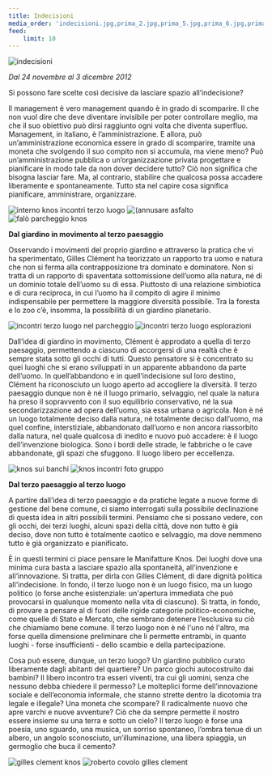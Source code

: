 ```yaml
---
title: Indecisioni
media_order: 'indecisioni.jpg,prima_2.jpg,prima_5.jpg,prima_6.jpg,prima_8.jpg,prima_4.jpg,prima_7.jpg,prima_1.jpg,prima_9.jpg,prima_3.jpg'
feed:
    limit: 10
---
```


![indecisioni](indecisioni.jpg "indecisioni")

_Dal 24 novembre al 3 dicembre 2012_


Si possono fare scelte così decisive da lasciare spazio all’indecisione?

Il management è vero management quando è in grado di scomparire. Il che non vuol dire che deve diventare invisibile per poter controllare meglio, ma che il suo obiettivo può dirsi raggiunto ogni volta che diventa superfluo.
Management, in italiano, è l’amministrazione. E allora, può un’amministrazione economica essere in grado di scomparire, tramite una moneta che svolgendo il suo compito non si accumula, ma viene meno? Può un’amministrazione pubblica o un’organizzazione privata progettare e pianificare in modo tale da non dover decidere tutto?
Ciò non significa che bisogna lasciar fare. Ma, al contrario, stabilire che qualcosa possa accadere liberamente e spontaneamente.
Tutto sta nel capire cosa significa pianificare, amministrare, organizzare.

![interno knos incontri terzo luogo](interno-knos-incontri-terzo-luogo.jpg "interno knos incontri terzo luogo")
![(annusare asfalto](annusare_asfalto.jpg "annusare l'asfalto")
![falò parcheggio knos](falo-parcheggio-knos.jpg "Falò nel parcheggio")

**Dal giardino in movimento al terzo paesaggio**

Osservando i movimenti del proprio giardino e attraverso la pratica che vi ha sperimentato, Gilles Clément ha teorizzato un rapporto tra uomo e natura che non si ferma alla contrapposizione tra dominato e dominatore. Non si tratta di un rapporto di spaventata sottomissione dell’uomo alla natura, né di un dominio totale dell’uomo su di essa. Piuttosto di una relazione simbiotica e di cura reciproca, in cui l’uomo ha il compito di agire il minimo indispensabile per permettere la maggiore diversità possibile.
Tra la foresta e lo zoo c’è, insomma, la possibilità di un giardino planetario.

![incontri terzo luogo nel parcheggio](incontri-terzo-luogo_nel-parcheggio.jpg " Incontri del Terzo Luogo, nel parcheggio")
![incontri terzo luogo esplorazioni](incontri-terzo-luogo-esplorazioni.jpg "Esplorazioni")

Dall’idea di giardino in movimento, Clément è approdato a quella di terzo paesaggio, permettendo a ciascuno di accorgersi di una realtà che è sempre stata sotto gli occhi di tutti. Questo pensatore si è concentrato su quei luoghi che si erano sviluppati in un apparente abbandono da parte dell’uomo. In quell’abbandono e in quell’indecisione sul loro destino, Clément ha riconosciuto un luogo aperto ad accogliere la diversità.
Il terzo paesaggio dunque non è né il luogo primario, selvaggio, nel quale la natura ha preso il sopravvento con il suo equilibrio conservativo, né la sua secondarizzazione ad opera dell’uomo, sia essa urbana o agricola. Non è né un luogo totalmente deciso dalla natura, né totalmente deciso dall’uomo, ma quel confine, interstiziale, abbandonato dall’uomo e non ancora riassorbito dalla natura, nel quale qualcosa di inedito e nuovo può accadere: è il luogo dell’invenzione biologica. Sono i bordi delle strade, le fabbriche o le cave abbandonate, gli spazi che sfuggono. Il luogo libero per eccellenza.

![knos sui banchi](knos-sui_banchi.jpg )
![knos incontri foto gruppo](knos-incontri-foto-gruppo.jpg "Foto di gruppo")

**Dal terzo paesaggio al terzo luogo**

A partire dall’idea di terzo paesaggio e da pratiche legate a nuove forme di gestione del bene comune, ci siamo interrogati sulla possibile declinazione di questa idea in altri possibili termini.
Pensiamo che si possano vedere, con gli occhi, dei terzi luoghi, alcuni spazi della città, dove non tutto è già deciso, dove non tutto è totalmente caotico e selvaggio, ma dove nemmeno tutto è già organizzato e pianificato.

È in questi termini ci piace pensare le Manifatture Knos.
Dei luoghi dove una minima cura basta a lasciare spazio alla spontaneità, all’invenzione e all’innovazione. Si tratta, per dirla con Gilles Clément, di dare dignità politica all'indecisione.
In fondo, il terzo luogo non è un luogo fisico, ma un luogo politico (o forse anche esistenziale: un'apertura immediata che può provocarsi in qualunque momento nella vita di ciascuno).
Si tratta, in fondo, di provare a pensare al di fuori delle rigide categorie politico-economiche, come quelle di Stato e Mercato, che sembrano detenere l’esclusiva su ciò che chiamiamo bene comune. Il terzo luogo non è né l'uno né l'altro, ma forse quella dimensione preliminare che li permette entrambi, in quanto luoghi - forse insufficienti - dello scambio e della partecipazione.

Cosa può essere, dunque, un terzo luogo? Un giardino pubblico curato liberamente dagli abitanti del quartiere? Un parco giochi autocostruito dai bambini? Il libero incontro tra esseri viventi, tra cui gli uomini, senza che nessuno debba chiedere il permesso? Le molteplici forme dell’innovazione sociale e dell’economia informale, che stanno strette dentro la dicotomia tra legale e illegale? Una moneta che scompare? Il radicalmente nuovo che apre varchi e nuove avventure? Ciò che da sempre permette il nostro essere insieme su una terra e sotto un cielo?
Il terzo luogo è forse una poesia, uno sguardo, una musica, un sorriso spontaneo, l’ombra tenue di un albero, un angolo sconosciuto, un’illuminazione, una libera spiaggia, un germoglio che buca il cemento?

![gilles clement knos](gilles_clement_knos.jpg "Gilles Clèment al Knos")
![roberto covolo gilles clement](roberto-covolo_gilles-clement.jpg "Roberto Covolo e Gilles Clèment")

